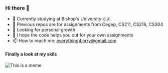 ### Hi there 👋

- 💜 Currently studying at Bishop's University 🇨🇦
- 📖 Previous repos are for assignments from Cegep, CS211, CS216, CS304
- 🌱 Looking for personal growth
- 🙏 I hope the code helps you out for your own assignments
- 📫 How to reach me: everything4jerry@gmail.com

#### Finally a look at my skils

![This is a meme](https://i.imgur.com/XJSMEbs.jpeg)
<!--
**dev88jerry/dev88jerry** is a ✨ _special_ ✨ repository because its `README.md` (this file) appears on your GitHub profile.

Here are some ideas to get you started:

- 🔭 I’m currently working on ...
- 👯 I’m looking to collaborate on ...
- 🤔 I’m looking for help with ...
- 💬 Ask me about ...
- 😄 Pronouns: ...
- ⚡ Fun fact: ...
-->
